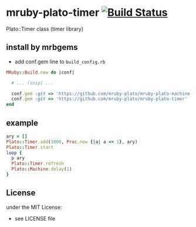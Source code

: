 # mruby-plato-timer   [![Build Status](https://travis-ci.org/mruby-plato/mruby-plato-timer.svg?branch=master)](https://travis-ci.org/mruby-plato/mruby-plato-timer)
Plato::Timer class (timer library)
## install by mrbgems
- add conf.gem line to `build_config.rb`

```ruby
MRuby::Build.new do |conf|

  # ... (snip) ...

  conf.gem :git => 'https://github.com/mruby-plato/mruby-plato-machine'
  conf.gem :git => 'https://github.com/mruby-plato/mruby-plato-timer'
end
```

## example
```ruby
ary = []
Plato::Timer.add(1000, Proc.new {|a| a << 1}, ary)
Plato::Timer.start
loop {
  p ary
  Plato::Timer.refresh
  Plato::Machine.delay(1)
}
```

## License
under the MIT License:
- see LICENSE file
